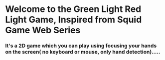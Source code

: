 # Welcome to the Green Light Red Light Game, Inspired from Squid Game Web Series

### It's a 2D game which you can play using focusing your hands on the screen( no keyboard or mouse, only hand detection).....
